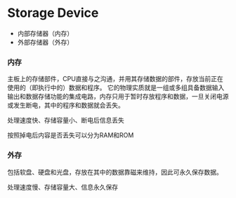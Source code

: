 # Storage Device

* 内部存储器（内存）
* 外部存储器（外存）

### 内存

主板上的存储部件，CPU直接与之沟通，并用其存储数据的部件，存放当前正在使用的（即执行中的）数据和程序。
它的物理实质就是一组或多组具备数据输入输出和数据存储功能的集成电路，内存只用于暂时存放程序和数据，一旦关闭电源或发生断电，其中的程序和数据就会丢失。

处理速度快、存储容量小、断电后信息丢失

按照掉电后内容是否丢失可以分为RAM和ROM

### 外存

包括软盘、硬盘和光盘，存放在其中的数据靠磁来维持，因此可永久保存数据。

处理速度慢、存储容量大、信息永久保存



